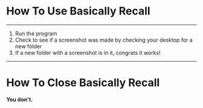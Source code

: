 # How To Use Basically Recall
___
1. Run the program
2. Check to see if a screenshot was made by checking your desktop for a new folder
3. If a new folder with a screenshot is in it, congrats it works!

___
# How To Close Basically Recall

**You don't.**
